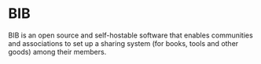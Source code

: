 # BIB
BIB is an open source and self-hostable software that enables communities and associations to set up a sharing system (for books, tools and other goods) among their members.
